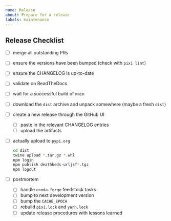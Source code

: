 ```yaml
---
name: Release
about: Prepare for a release
labels: maintenance
---
```


## Release Checklist

- [ ] merge all outstanding PRs
- [ ] ensure the versions have been bumped (check with `pixi lint`)
- [ ] ensure the CHANGELOG is up-to-date
- [ ] validate on ReadTheDocs
- [ ] wait for a successful build of `main`
- [ ] download the `dist` archive and unpack somewhere (maybe a fresh `dist`)
- [ ] create a new release through the GitHub UI
  - [ ] paste in the relevant CHANGELOG entries
  - [ ] upload the artifacts
- [ ] actually upload to `pypi.org`

  ```bash
  cd dist
  twine upload *.tar.gz *.whl
  npm login
  npm publish deathbeds-urljsf*.tgz
  npm logout
  ```

- [ ] postmortem
  - [ ] handle `conda-forge` feedstock tasks
  - [ ] bump to next development version
  - [ ] bump the `CACHE_EPOCH`
  - [ ] rebuild `pixi.lock` and `yarn.lock`
  - [ ] update release procedures with lessons learned
